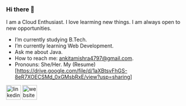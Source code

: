 ### Hi there 👋

I am a Cloud Enthusiast. I love learming new things. I am always open to new opportunities.

- I’m currently studying B.Tech.
- I’m currently learning Web Development. 
- Ask me about Java.
- How to reach me: ankitamishra4797@gmail.com.
- Pronouns: She/Her.
My (Resume)[https://drive.google.com/file/d/1aXBtsvFhGS-8eR7XOECSMd_0xGMsbRxE/view?usp=sharing]

[<img src='https://cdn.jsdelivr.net/npm/simple-icons@3.0.1/icons/linkedin.svg' alt='linkedin' height='40'>](https://www.linkedin.com/in/ankita-mishra271/)  [<img src='https://cdn.jsdelivr.net/npm/simple-icons@3.0.1/icons/icloud.svg' alt='website' height='40'>](https://www.qwiklabs.com/public_profiles/b23c28b7-99b0-4b4d-a3ae-970b244a9a45)  
